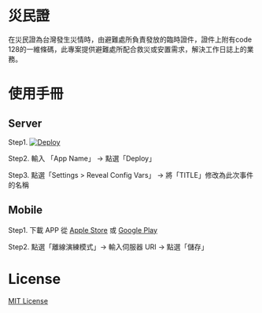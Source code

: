 # 災民證

在災民證為台灣發生災情時，由避難處所負責發放的臨時證件，證件上附有code 128的一維條碼，此專案提供避難處所配合救災或安置需求，解決工作日誌上的業務。

# 使用手冊

## Server

Step1. [![Deploy](https://www.herokucdn.com/deploy/button.svg)](https://heroku.com/deploy?template=https://github.com/g0v/shelter)

Step2. 輸入 「App Name」 -> 點選「Deploy」

Step3. 點選「Settings > Reveal Config Vars」 -> 將「TITLE」修改為此次事件的名稱

## Mobile

Step1. 下載 APP 從 [Apple Store](https://itunes.apple.com/us/app/災民證/id1089526353) 或 [Google Play](https://play.google.com/store/apps/details?id=g0v.victim)

Step2. 點選「離線演練模式」-> 輸入伺服器 URI -> 點選「儲存」

# License

[MIT License](https://opensource.org/licenses/MIT)